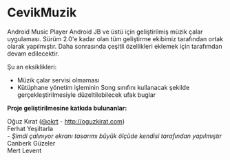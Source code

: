 # CevikMuzik
Android Music Player
Android JB ve üstü için geliştirilmiş müzik çalar uygulaması.
Sürüm 2.0'e kadar olan tüm geliştirme ekibimiz tarafından ortak olarak yapılmıştır. Daha sonrasında çeşitli özellikleri eklemek için tarafımdan devam edilecektir.

Şu an eksiklikleri:
* Müzik çalar servisi olmaması
* Kütüphane yönetim işleminin Song sınıfını kullanacak şekilde gerçekleştirilmesiyle düzeltilebilecek ufak buglar

<strong>Proje geliştirilmesine katkıda bulunanlar:</strong>

Oğuz Kırat (<a href="http://github.com/okrt">@okrt</a> - http://oguzkirat.com) <br>
Ferhat Yeşiltarla<br> - <i>Şimdi çalınıyor ekranı tasarımı büyük ölçüde kendisi tarafından yapılmıştır</i><br>
Canberk Güzeler<br>
Mert Levent

